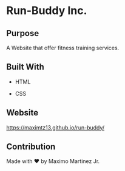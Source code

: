 # Run-Buddy Inc.


## Purpose

A Website that offer fitness training services.


## Built With

* HTML

* CSS


## Website

https://maximtz13.github.io/run-buddy/


## Contribution

Made with ❤️ by Maximo Martinez Jr.
